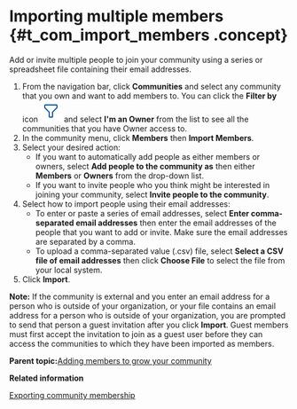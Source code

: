 # Importing multiple members {#t_com_import_members .concept}

Add or invite multiple people to join your community using a series or spreadsheet file containing their email addresses.

1.  From the navigation bar, click **Communities** and select any community that you own and want to add members to. You can click the **Filter by** icon ![Filter by icon](images/filter.png) and select **I'm an Owner** from the list to see all the communities that you have Owner access to.
2.  In the community menu, click **Members** then **Import Members**.
3.  Select your desired action:
    -   If you want to automatically add people as either members or owners, select **Add people to the community as** then either **Members** or **Owners** from the drop-down list.
    -   If you want to invite people who you think might be interested in joining your community, select **Invite people to the community**.
4.  Select how to import people using their email addresses:
    -   To enter or paste a series of email addresses, select **Enter comma-separated email addresses** then enter the email addresses of the people that you want to add or invite. Make sure the email addresses are separated by a comma.
    -   To upload a comma-separated value \(.csv\) file, select **Select a CSV file of email addresses** then click **Choose File** to select the file from your local system.
5.  Click **Import**.

**Note:** If the community is external and you enter an email address for a person who is outside of your organization, or your file contains an email address for a person who is outside of your organization, you are prompted to send that person a guest invitation after you click **Import**. Guest members must first accept the invitation to join as a guest user before they can access the communities to which they have been imported as members.

**Parent topic:**[Adding members to grow your community](../communities/c_com_add_members.md)

**Related information**  


[Exporting community membership](../communities/t_com_community_export_membership.md)

